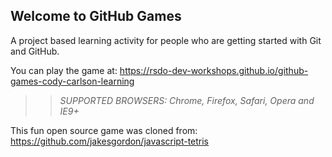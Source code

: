 ## Welcome to GitHub Games

A project based learning activity for people who are getting started with Git and GitHub.

You can play the game at: https://rsdo-dev-workshops.github.io/github-games-cody-carlson-learning

>> _*SUPPORTED BROWSERS*: Chrome, Firefox, Safari, Opera and IE9+_

This fun open source game was cloned from: https://github.com/jakesgordon/javascript-tetris
